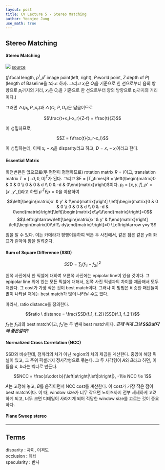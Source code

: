 ```yaml
---
layout: post
title: CV Lecture 5 - Stereo Matching
author: Yeonjee Jung
use_math: true
---
```


## Stereo Matching

#### Stereo Matching
![](https://www.researchgate.net/profile/Nathaniel_Short/publication/265115132/figure/fig7/AS:305305712906251@1449801962495/Simple-geometry-for-stereo-ranging-The-usual-goal-is-to-find-the-range-Z-from-the.png)
[source](https://www.researchgate.net/profile/Nathaniel_Short/publication/265115132/figure/fig7/AS:305305712906251@1449801962495/Simple-geometry-for-stereo-ranging-The-usual-goal-is-to-find-the-range-Z-from-the.png)

($f$:focal length, $p^l, p^r$:image point(left, right), $P$:world point, $Z$:depth of $P$)
(length of Baseline을 $t$라고 하자. 그리고 $x_l$은 $O_l$을 기준으로 한 선으로부터 음의 방향으로 $p_l$까지의 거리, $x_r$은 $O_r$을 기준으로 한 선으로부터 양의 방향으로 $p_r$까지의 거리이다.)

그러면 $\triangle(p_l, P, p_r)$과 $\triangle(O_l, P, O_r)$은 닮음이므로

$$\frac{t+x_l-x_r}{Z-f} = \frac{t}{Z}$$

이 성립하므로,

$$Z = f\frac{t}{x_r-x_l}$$

이 성립하는데, 이때 $x_r-x_l$을 disparity라고 하고, $D = x_r-x_l$이라고 한다.

#### Essential Matrix

회전변환은 없으므로(두 평면이 평행하므로) rotation matrix $R = I$이고, translation matrix $T = [-d, 0, 0]^T$가 된다. 그리고 $E = [T_\times]R = \left(\begin{matrix}0 & 0 & 0 \\ 0 & 0 & d \\ 0 & -d & 0\end{matrix}\right)$이다. $p_l = [x, y, f], p' = [x', y', f]$라고 하면 $p'^TEp=0$을 이용하여

$$\left[\begin{matrix}x' & y' & f\end{matrix}\right]
\left[\begin{matrix}0 & 0 & 0 \\ 0 & 0 & d \\ 0 & -d & 0\end{matrix}\right]\left[\begin{matrix}x\\y\\f\end{matrix}\right]=0$$
$$\Leftrightarrow\left[\begin{matrix}x' & y' & f\end{matrix}\right]
\left[\begin{matrix}0\\df\\-dy\end{matrix}\right]=0  \Leftrightarrow y=y'$$

임을 알 수 있다. 이는 카메라가 평행이동하여 찍은 두 사진에서, 같은 점은 같은 $y$축 좌표가 같아야 함을 알려준다.

#### Sum of Square Difference (SSD)

$$SSD = \sum_i(f_{1i}-f_{2i})^2$$

왼쪽 사진에서 한 픽셀에 대하여 오른쪽 사진에는 epipolar line이 있을 것이다. 그 epipolar line 위에 있는 모든 픽셀에 대해서, 왼쪽 사진 픽셀과의 차이를 제곱해서 모두 더한다. 그 cost가 가장 작은 것이 best match이다. 그러나 이 방법은 비슷한 패턴들이 많이 나타날 때에는 best match가 많이 나타날 수도 있다.

따라서, ratio distance를 정의한다.

$$ratio \ distance = \frac{SSD(f_1, f_2)}{SSD(f_1, f_2')}$$

$f_2$는 $f_1$과의 best match이고, $f_2'$는 두 번째 best match이다. **_근데 이게 그냥 SSD보다 왜 좋은걸까?_**

#### Normalized Cross Correlation (NCC)
SSD와 비슷한데, 점끼리의 차가 아닌 region의 차의 제곱을 계산한다. 중앙에 해당 픽셀이 있고, 그 주위 픽셀까지 정사각형으로 묶는다. 그 두 사각형이 $A$와 $B$라고 하면, 이들을 $a$, $b$라는 벡터로 만든다.

$$NCC = \frac{a\cdot b}{\left|a\right|\left|b\right|}, -1\le NCC \le 1$$

$A$는 고정해 놓고, $B$를 움직이면서 NCC cost를 계산한다. 이 cost가 가장 작은 점이 best match이다. 이 때, window size가 너무 작으면 노이즈까지 전부 세세하게 고려하게 되고, 너무 크면 디테일이 사라지게 되어 적당한 window size를 고르는 것이 중요하다.

#### Plane Sweep stereo



---
## Terms
disparity : 차이, 이격도  
occlusion : 폐쇄  
specularity : 반사  
